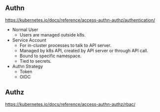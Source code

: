 ## Authn  
https://kubernetes.io/docs/reference/access-authn-authz/authentication/

- Normal User
  - Users are managed outside k8s.
- Service Account
  - For in-cluster processes to talk to API server.
  - Managed by k8s API, created by API server or through API call.
  - Bound to specific namespace.
  - Tied to secrets.
- Authn Strategy
  - Token
  - OIDC

## Authz
https://kubernetes.io/docs/reference/access-authn-authz/rbac/
